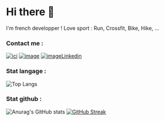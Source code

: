 # Hi there 👋

I'm french developper ! 
Love sport : Run, Crossfit, Bike, Hike, ...

### Contact me :
[![ici](https://img.icons8.com/?size=80&id=68248&format=png)](mailto:mathieu.busse24@gmail.com?subject=contact)
[![image](https://img.icons8.com/?size=64&id=53871&format=png)](https://mathieu-busse.dev/)
[![imageLinkedin](https://img.icons8.com/?size=48&id=13930&format=png)](www.linkedin.com/in/math-froid-dev)


### Stat langage :
![Top Langs](https://github-readme-stats.vercel.app/api/top-langs/?username=math-dev-24&size_weight=0.5&count_weight=0.5&layout=compact&theme=onedark)
<br/>
### Stat github :
![Anurag's GitHub stats](https://github-readme-stats.vercel.app/api?username=math-dev-24&show_icons=true&theme=onedark)
[![GitHub Streak](https://streak-stats.demolab.com?user=math-dev-24&theme=dark&hide_border=true&date_format=M%20j%5B%2C%20Y%5D&mode=weekly)](https://git.io/streak-stats)
